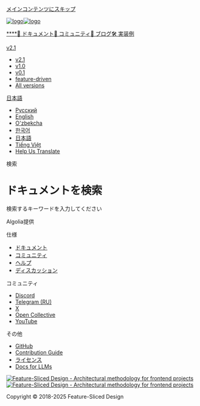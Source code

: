 [メインコンテンツにスキップ](#__docusaurus_skipToContent_fallback)

[![logo](/documentation/ja/img/brand/logo-primary.png)![logo](/documentation/ja/img/brand/logo-primary.png)](/documentation/ja/.md)

[****](/documentation/ja/.md)[📖 ドキュメント](/documentation/ja/docs/get-started/overview.md)[💫 コミュニティ](/documentation/ja/community.md)[📝 ブログ](/documentation/ja/blog)[🛠 実装例](/documentation/ja/examples.md)

[v2.1](/documentation/ja/docs/get-started/overview.md)

* [v2.1](/documentation/ja/docs/get-started/overview.md)
* [v1.0](https://feature-sliced.github.io/featureslices.dev/v1.0.html)
* [v0.1](https://feature-sliced.github.io/featureslices.dev/v0.1.html)
* [feature-driven](https://github.com/feature-sliced/documentation/tree/rc/feature-driven)
* [All versions](/documentation/ja/versions.md)

[日本語](#)

* [Русский](/documentation/ru/search)
* [English](/documentation/search)
* [O'zbekcha](/documentation/uz/search)
* [한국어](/documentation/kr/search)
* [日本語](/documentation/ja/search.md)
* [Tiếng Việt](/documentation/vi/search)
* [Help Us Translate](https://github.com/feature-sliced/documentation/issues/244)

[](https://discord.gg/S8MzWTUsmp)[](https://github.com/feature-sliced/documentation)

検索

# ドキュメントを検索

検索するキーワードを入力してください

Algolia提供[](https://www.algolia.com/)

仕様

* [ドキュメント](/documentation/ja/docs/get-started/overview.md)
* [コミュニティ](/documentation/ja/community.md)
* [ヘルプ](/documentation/ja/nav.md)
* [ディスカッション](https://github.com/feature-sliced/documentation/discussions)

コミュニティ

* [Discord](https://discord.gg/S8MzWTUsmp)
* [Telegram (RU)](https://t.me/feature_sliced)
* [X](https://twitter.com/feature_sliced)
* [Open Collective](https://opencollective.com/feature-sliced)
* [YouTube](https://www.youtube.com/c/FeatureSlicedDesign)

その他

* [GitHub](https://github.com/feature-sliced)
* [Contribution Guide](https://github.com/feature-sliced/documentation/blob/master/CONTRIBUTING.md)
* [ライセンス](https://github.com/feature-sliced/documentation/blob/master/LICENSE)
* [Docs for LLMs](/documentation/ja/docs/llms.md)

[![Feature-Sliced Design - Architectural methodology for frontend projects](/documentation/ja/img/brand/logo-primary.png)![Feature-Sliced Design - Architectural methodology for frontend projects](/documentation/ja/img/brand/logo-primary.png)](https://github.com/feature-sliced)

Copyright © 2018-2025 Feature-Sliced Design
